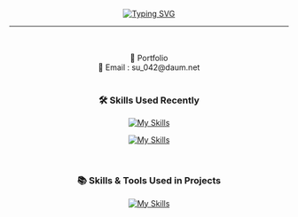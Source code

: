 
<div align='center'>

[![Typing SVG](https://readme-typing-svg.demolab.com?font=Jua&size=60&duration=1&pause=1000&color=FFFFFF&center=true&vCenter=true&repeat=false&random=true&width=435&height=100&lines=%E3%80%80Hi!+I'm+Sujin%F0%9F%91%8B)](https://git.io/typing-svg)

</div>
<hr/><br/>
<br/>
<div align='center'>
  <a style="text-decoration: none; color: inherit;" href="https://nuuuing.github.io/sujin_portfolio/"><span>🔗 Portfolio</span></a><br/>
  <span>📧 Email : su_042@daum.net</span>
</div>
<br/>

<h3 align='center'>🛠 Skills Used Recently</h2>
<div align='center'>

  [![My Skills](https://skillicons.dev/icons?i=cs,unity&perline=3)](https://skillicons.dev)
  
</div>
<div align='center'>
  
  [![My Skills](https://skillicons.dev/icons?i=react,js,ts,aws,docker,jenkins,nginx,java,spring,mysql,linux,html,css,jquery&perline=7)](https://skillicons.dev)
  
</div>

<br/>
</div>

<h3 align='center'>📚 Skills & Tools Used in Projects</h2>
<div align='center'>

  [![My Skills](https://skillicons.dev/icons?i=cpp,dotnet,firebase,redux,php,babel,py,androidstudio,flutter,dart,kotlin,mongodb&perline=6)](https://skillicons.dev)
  
</div>
<br/><br/>

